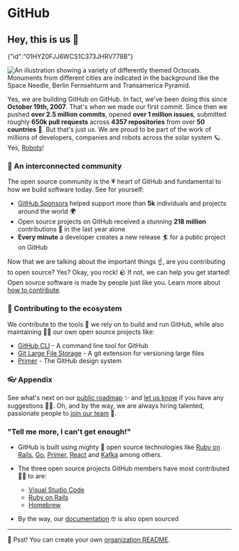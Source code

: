 # GitHub

## Hey, this is us 👋

{"id":"01HYZ0FJJ6WCS1C373JHRV778B"}

![An illustration showing a variety of differently themed Octocats. Monuments from different cities are indicated in the background like the Space Needle, Berlin Fernsehturm and Transamerica Pyramid.](https://user-images.githubusercontent.com/3369400/133268513-5bfe2f93-4402-42c9-a403-81c9e86934b6.jpeg)

Yes, we are building GitHub on GitHub. In fact, we've been doing this since **October 19th, 2007**. That's when we made our first commit. Since then we pushed **over 2.5 million commits**, opened **over 1 million issues**, submitted roughly **650k pull requests** across **4357 repositories** from over **50 countries** 🤯. But that's just us. We are proud  to be part of the work of millions of developers, companies and robots across the solar system 🪐. Yes, [Robots](https://github.com/readme/featured/nasa-ingenuity-helicopter)!

### 🍿 An interconnected community

The open source community is the 💗 heart of GitHub and fundamental to how we build software today. See for yourself:

- [GitHub Sponsors](https://github.com/sponsors) helped support more than **5k** individuals and projects around the world 🌍
- Open source projects on GitHub received a stunning **218 million** contributions 🚀 in the last year alone
- **Every minute** a developer creates a new release 🏄 for a public project on GitHub

Now that we are talking about the important things ☝️, are you contributing to open source? Yes? Okay, you rock! 🪨 If not, we can help you get started! Open source software is made by people just like you. Learn more about [how to contribute](https://opensource.guide/).

### 🦦 Contributing to the ecosystem

We contribute to the tools 🔧 we rely on to build and run GitHub, while also maintaining 🧙‍♂️ our own open source projects like:

- [GitHub CLI](https://github.com/cli/cli) - A command line tool for GitHub
- [Git Large File Storage](https://github.com/git-lfs/git-lfs) - A git extension for versioning large files
- [Primer](https://github.com/primer/css) - The GitHub design system

### 👓 Appendix

See what's next on our [public roadmap](https://github.com/github/roadmap) ✨ and [let us know](https://github.com/github/feedback) if you have any suggestions 🙇‍♂️. Oh, and by the way, we are always hiring talented, passionate people to [join our team](https://github.com/about/careers) 🙌.

### "Tell me more, I can't get enough!"

- GitHub is built using mighty 🔨 open source technologies like [Ruby on Rails](https://github.com/rails), [Go](https://github.com/golang), [Primer](https://github.com/primer/), [React](https://github.com/reactjs) and [Kafka](https://github.com/apache/kafka) among others.
- The three open source projects GitHub members have most contributed 👩‍💻 to are:
   - [Visual Studio Code](https://github.com/microsoft/vscode)
   - [Ruby on Rails](https://github.com/rails/rails)
   - [Homebrew](https://github.com/Homebrew)

- By the way, our [documentation](https://github.com/github/docs) 🤓 is also open sourced

---

🤫 Psst! You can create your own [organization README](https://docs.github.com/en/organizations/collaborating-with-groups-in-organizations/customizing-your-organizations-profile).

<!--
Made with 🖤
🙇‍♂️🎤⬇️
